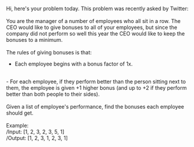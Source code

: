 Hi, here's your problem today. This problem was recently asked by Twitter:
<br>
<br>
You are the manager of a number of employees who all sit in a row. The CEO would like to give bonuses to all of your employees, but since the company did not perform so well this year the CEO would like to keep the bonuses to a minimum.
<br>
<br>
The rules of giving bonuses is that:
<br>
- Each employee begins with a bonus factor of 1x.
<br>
- For each employee, if they perform better than the person sitting next to them, the employee is given +1 higher bonus (and up to +2 if they perform better than both people to their sides).
<br>
<br>
Given a list of employee's performance, find the bonuses each employee should get.
<br>
<br>
Example:
<br>
/Input: [1, 2, 3, 2, 3, 5, 1]
<br>
/Output: [1, 2, 3, 1, 2, 3, 1]
